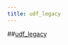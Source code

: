 ```yaml
---
title: udf_legacy
---
```


##[udf_legacy](https://github.com/mozilla/bigquery-etl/blob/master/sql/moz-fx-data-shared-prod/udf_legacy)
